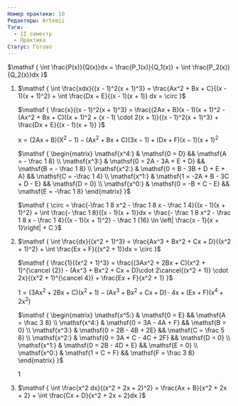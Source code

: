 ```yaml
---
Номер практики: 10
Редакторы: Artemii
Тэги:
  - II семестр
  - Практика
Статус: Готово
---
```

$\mathsf  
{  
\int \frac{P(x)}{Q(x)}dx = \frac{P_1(x)}{Q_1(x)} + \int \frac{P_2(x)}{Q_2(x)}dx  
}$

  

1. $\mathsf  
    {  
    \int \frac{xdx}{(x - 1)^2(x + 1)^3} = \frac{Ax^2 + Bx + C}{(x - 1)(x + 1)^2} + \int \frac{Dx + E}{(x - 1)(x + 1)} dx = \circ  
    }$
    
    $\mathsf  
    {  
    \frac{x}{(x - 1)^2(x + 1)^3} = \frac{(2Ax + B)(x - 1)(x + 1)^2 - (Ax^2 + Bx + C)((x + 1)^2 + (x - 1) \cdot 2(x + 1)}{(x - 1)^2(x + 1)^3} + \frac{Dx + E}{(x - 1)(x + 1)}  
    }$
    
    $\mathsf  
    {  
    x = (2Ax + B)(X^2 - 1) - (Ax^2 + Bx + C)(3x - 1) + (Dx + F)(x - 1)(x + 1)^2  
    }$
    
    $\mathsf  
    {  
    \begin{matrix}  
    \mathsf{x^4:} & \mathsf{0 = D} && \mathsf{A = - \frac 1 8} \\  
    \mathsf{x^3:} & \mathsf{0 = 2A - 3A + E + D} && \mathsf{B = - \frac 1 8} \\  
    \mathsf{x^2:} & \mathsf{0 = B - 3B + D + E + A} && \mathsf{C = -\frac 1 4} \\  
    \mathsf{x^1:} & \mathsf{1 = -2A + B - 3C + D - E} && \mathsf{D = 0} \\  
    \mathsf{x^0:} & \mathsf{0 = -B + C - E} && \mathsf{E = -\frac 1 8}  
    \end{matrix}  
    }$
    
    $\mathsf  
    {  
    \circ = \frac{-\frac 1 8 x^2 - \frac 1 8 x - \frac 1 4}{(x - 1)(x + 1)^2} + \int \frac{- \frac 1 8}{(x - 1)(x + 1)}dx = \frac{- \frac 1 8 x^2 - \frac 1 8 x - \frac 1 4}{(x - 1)(x + 1)^2} - \frac 1 {16} \ln \left| \frac{x - 1}{x + 1}\right| + C  
    }$
    
2. $\mathsf  
    {  
    \int \frac{dx}{(x^2 + 1)^3} = \frac{Ax^3 + Bx^2 + Cx + D}{(x^2 + 1)^2} + \int \frac{Ex + F}{(x^2 + 1)}dx = \circ  
    }$
    
    $\mathsf  
    {  
    \frac{1}{(x^2 + 1)^3} = \frac{(3Ax^2 + 2Bx + C)(x^2 + 1)^{\cancel {2}} - (Ax^3 + Bx^2 + Cx + D)\cdot 2\cancel{(x^2 + 1)} \cdot 2x}{(x^2 + 1)^{\cancel 4}} + \frac{Ex + F}{x^2 + 1}  
    }$
    
    $\mathsf  
    {  
    1 = (3Ax^2 + 2Bx + C)(x^2 + 1) - (Ax^3 + Bx^2 + Cx + D) \cdot 4x + (Ex + F)(x^4 + 2x^2)  
    }$
    
    $\mathsf  
    {  
    \begin{matrix}  
    \mathsf{x^5:} & \mathsf{0 = E} && \mathsf{A = \frac 3 8} \\  
    \mathsf{x^4:} & \mathsf{0 = 3A - 4A + F} && \mathsf{B = 0} \\  
    \mathsf{x^3:} & \mathsf{0 = 2B - 4B + 2E} && \mathsf{C = \frac 5 8} \\  
    \mathsf{x^2:} & \mathsf{0 = 3A + C - 4C + 2F} && \mathsf{D = 0} \\  
    \mathsf{x^1:} & \mathsf{0 = 2B - 4D + E} && \mathsf{E = 0} \\  
    \mathsf{x^0:} & \mathsf{1 = C + F} && \mathsf{F = \frac 3 8}  
    \end{matrix}  
    }$
    
    $\mathsf  
    {  
    1  
    }$
    
3. $\mathsf  
    {  
    \int \frac{x^2 dx}{(x^2 + 2x + 2)^2} =  
    \frac{Ax + B}{x^2 + 2x + 2} + \int \frac{Cx + D}{x^2 + 2x + 2}dx  
    }$